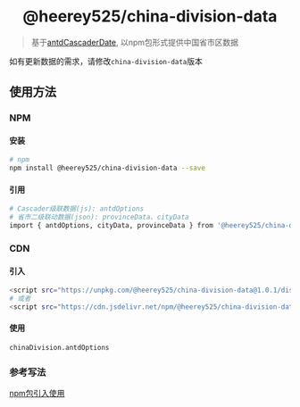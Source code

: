 <h1 align="center">
  @heerey525/china-division-data
</h1>

> 基于[antdCascaderDate](https://github.com/heerey525/antdCascaderDate), 以npm包形式提供中国省市区数据

如有更新数据的需求，请修改`china-division-data`版本

## 使用方法

### NPM

#### 安装

```sh
# npm
npm install @heerey525/china-division-data --save
```

#### 引用

```sh
# Cascader级联数据(js): antdOptions
# 省市二级联动数据(json): provinceData、cityData
import { antdOptions, cityData, provinceData } from '@heerey525/china-division-data'
```
### CDN

#### 引入

```sh
<script src="https://unpkg.com/@heerey525/china-division-data@1.0.1/dist/china-division-data.min.js"></script>
# 或者
<script src="https://cdn.jsdelivr.net/npm/@heerey525/china-division-data@1.0.1/dist/china-division-data.min.js"></script>
```

#### 使用

```sh
chinaDivision.antdOptions
```



### 参考写法

[npm包引入使用](https://github.com/heerey525/antdCascaderDate/tree/master/src/view/npm.js)
